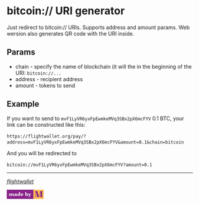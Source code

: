 # bitcoin:// URI generator
Just redirect to bitcoin:// URIs. Supports address and amount params. Web wersion also generates QR code with the URI inside.

## Params

* chain - specify the name of blockchain (it will the in the beginning of the URI: `bitcoin://...`
* address - recipient address 
* amount - tokens to send

## Example

If you want to send to `mvF1LyVR6yxFpEwmkeMVq3SBx2pX6mcFYV` 0.1 BTC, your link can be constructed like this:
```
https://flightwallet.org/pay/?address=mvF1LyVR6yxFpEwmkeMVq3SBx2pX6mcFYV&amount=0.1&chain=bitcoin
```

And you will be redirected to
```
bitcoin://mvF1LyVR6yxFpEwmkeMVq3SBx2pX6mcFYV?amount=0.1
```



_____
[*flightwallet*](https://flightwallet.org)

[<img src="https://raw.githubusercontent.com/morejust/foundation/master/madebymorejust.png" width="100">](https://morejust.foundation/?from=pravda.contracts)
